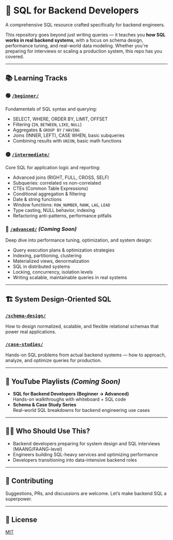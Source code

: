 # 🧠 SQL for Backend Developers

A comprehensive SQL resource crafted specifically for backend engineers.

This repository goes beyond just writing queries — it teaches you **how SQL works in real backend systems**, with a focus on schema design, performance tuning, and real-world data modeling. Whether you're preparing for interviews or scaling a production system, this repo has you covered.

---

## 📚 Learning Tracks

### 🟢 [`/beginner/`](./beginner)
Fundamentals of SQL syntax and querying:
- SELECT, WHERE, ORDER BY, LIMIT, OFFSET
- Filtering (`IN`, `BETWEEN`, `LIKE`, `NULL`)
- Aggregates & `GROUP BY` / `HAVING`
- Joins (INNER, LEFT), CASE WHEN, basic subqueries
- Combining results with `UNION`, basic math functions

### 🟡 [`/intermediate/`](./intermediate)
Core SQL for application logic and reporting:
- Advanced joins (RIGHT, FULL, CROSS, SELF)
- Subqueries: correlated vs non-correlated
- CTEs (Common Table Expressions)
- Conditional aggregation & filtering
- Date & string functions
- Window functions: `ROW_NUMBER`, `RANK`, `LAG`, `LEAD`
- Type casting, NULL behavior, indexing
- Refactoring anti-patterns, performance pitfalls

### 🔴 [`/advanced/`](./advanced) *(Coming Soon)*
Deep dive into performance tuning, optimization, and system design:
- Query execution plans & optimization strategies
- Indexing, partitioning, clustering
- Materialized views, denormalization
- SQL in distributed systems
- Locking, concurrency, isolation levels
- Writing scalable, maintainable queries in real systems

---

## 🏗️ System Design-Oriented SQL

### [`/schema-design/`](./schema-design)
How to design normalized, scalable, and flexible relational schemas that power real applications.

### [`/case-studies/`](./case-studies)
Hands-on SQL problems from actual backend systems — how to approach, analyze, and optimize queries for production.

---

## 🎥 YouTube Playlists *(Coming Soon)*
- **SQL for Backend Developers (Beginner → Advanced)**  
  Hands-on walkthroughs with whiteboard + SQL code
- **Schema & Case Study Series**  
  Real-world SQL breakdowns for backend engineering use cases

---

## 🧑‍💻 Who Should Use This?
- Backend developers preparing for system design and SQL interviews (MAANG/FAANG-level)
- Engineers building SQL-heavy services and optimizing performance
- Developers transitioning into data-intensive backend roles

---

## 🤝 Contributing
Suggestions, PRs, and discussions are welcome. Let’s make backend SQL a superpower.

---

## 📜 License
[MIT](LICENSE)
